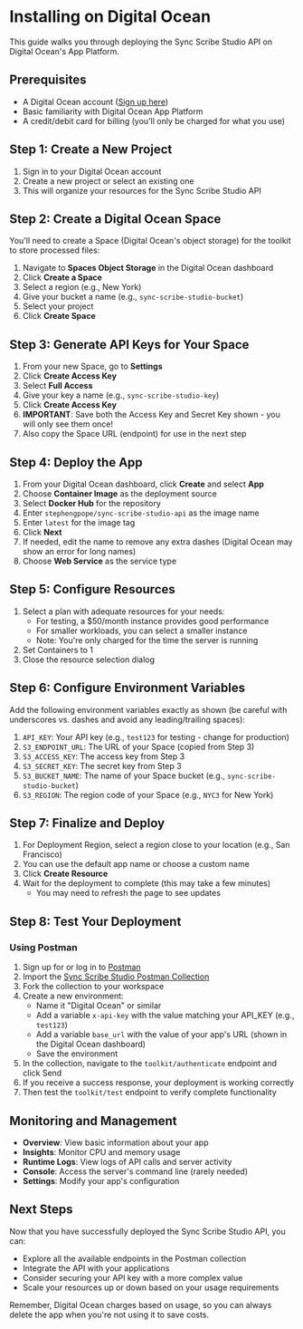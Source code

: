 # Installing on Digital Ocean

This guide walks you through deploying the Sync Scribe Studio API on Digital Ocean's App Platform.

## Prerequisites

- A Digital Ocean account ([Sign up here](https://www.digitalocean.com/))
- Basic familiarity with Digital Ocean App Platform
- A credit/debit card for billing (you'll only be charged for what you use)

## Step 1: Create a New Project

1. Sign in to your Digital Ocean account
2. Create a new project or select an existing one
3. This will organize your resources for the Sync Scribe Studio API

## Step 2: Create a Digital Ocean Space

You'll need to create a Space (Digital Ocean's object storage) for the toolkit to store processed files:

1. Navigate to **Spaces Object Storage** in the Digital Ocean dashboard
2. Click **Create a Space**
3. Select a region (e.g., New York)
4. Give your bucket a name (e.g., `sync-scribe-studio-bucket`)
5. Select your project
6. Click **Create Space**

## Step 3: Generate API Keys for Your Space

1. From your new Space, go to **Settings**
2. Click **Create Access Key**
3. Select **Full Access**
4. Give your key a name (e.g., `sync-scribe-studio-key`)
5. Click **Create Access Key**
6. **IMPORTANT**: Save both the Access Key and Secret Key shown - you will only see them once!
7. Also copy the Space URL (endpoint) for use in the next step

## Step 4: Deploy the App

1. From your Digital Ocean dashboard, click **Create** and select **App**
2. Choose **Container Image** as the deployment source
3. Select **Docker Hub** for the repository
4. Enter `stephengpope/sync-scribe-studio-api` as the image name
5. Enter `latest` for the image tag
6. Click **Next**
7. If needed, edit the name to remove any extra dashes (Digital Ocean may show an error for long names)
8. Choose **Web Service** as the service type

## Step 5: Configure Resources

1. Select a plan with adequate resources for your needs:
   - For testing, a $50/month instance provides good performance
   - For smaller workloads, you can select a smaller instance
   - Note: You're only charged for the time the server is running
2. Set Containers to 1
3. Close the resource selection dialog

## Step 6: Configure Environment Variables

Add the following environment variables exactly as shown (be careful with underscores vs. dashes and avoid any leading/trailing spaces):

1. `API_KEY`: Your API key (e.g., `test123` for testing - change for production)
2. `S3_ENDPOINT_URL`: The URL of your Space (copied from Step 3)
3. `S3_ACCESS_KEY`: The access key from Step 3
4. `S3_SECRET_KEY`: The secret key from Step 3
5. `S3_BUCKET_NAME`: The name of your Space bucket (e.g., `sync-scribe-studio-bucket`)
6. `S3_REGION`: The region code of your Space (e.g., `NYC3` for New York)

## Step 7: Finalize and Deploy

1. For Deployment Region, select a region close to your location (e.g., San Francisco)
2. You can use the default app name or choose a custom name
3. Click **Create Resource**
4. Wait for the deployment to complete (this may take a few minutes)
   - You may need to refresh the page to see updates

## Step 8: Test Your Deployment

### Using Postman

1. Sign up for or log in to [Postman](https://www.postman.com/)
2. Import the [Sync Scribe Studio Postman Collection](https://bit.ly/49Gkh61)
3. Fork the collection to your workspace
4. Create a new environment:
   - Name it "Digital Ocean" or similar
   - Add a variable `x-api-key` with the value matching your API_KEY (e.g., `test123`)
   - Add a variable `base_url` with the value of your app's URL (shown in the Digital Ocean dashboard)
   - Save the environment
5. In the collection, navigate to the `toolkit/authenticate` endpoint and click Send
6. If you receive a success response, your deployment is working correctly
7. Then test the `toolkit/test` endpoint to verify complete functionality

## Monitoring and Management

- **Overview**: View basic information about your app
- **Insights**: Monitor CPU and memory usage
- **Runtime Logs**: View logs of API calls and server activity
- **Console**: Access the server's command line (rarely needed)
- **Settings**: Modify your app's configuration

## Next Steps

Now that you have successfully deployed the Sync Scribe Studio API, you can:
- Explore all the available endpoints in the Postman collection
- Integrate the API with your applications
- Consider securing your API key with a more complex value
- Scale your resources up or down based on your usage requirements

Remember, Digital Ocean charges based on usage, so you can always delete the app when you're not using it to save costs.